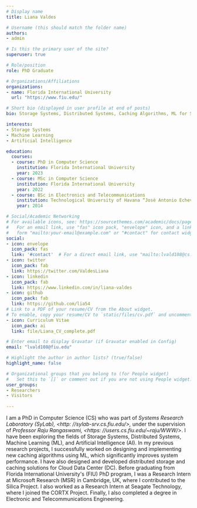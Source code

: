 ```yaml
---
# Display name
title: Liana Valdes

# Username (this should match the folder name)
authors:
- admin

# Is this the primary user of the site?
superuser: true

# Role/position
role: PhD Graduate

# Organizations/Affiliations
organizations:
- name: Florida International University
  url: "https://www.fiu.edu/"

# Short bio (displayed in user profile at end of posts)
bio: Storage Systems, Distributed Systems, Caching Algorithms, ML for Systems, Systems for ML, OS, Team Leadership, Innovation, Motivation, Empathy, Technology, Networking, Creativity, and Relationship Building.

interests:
- Storage Systems
- Machine Learning
- Artificial Intelligence

education:
  courses:
  - course: PhD in Computer Science 
    institution: Florida International University
    year: 2023
  - course: MSc in Computer Science
    institution: Florida International University
    year: 2022
  - course: BSc in Electronics and Telecommunications
    institution: Technological University of Havana “José Antonio Echeverría”
    year: 2014

# Social/Academic Networking
# For available icons, see: https://sourcethemes.com/academic/docs/page-builder/#icons
#   For an email link, use "fas" icon pack, "envelope" icon, and a link in the
#   form "mailto:your-email@example.com" or "#contact" for contact widget.
social:
- icon: envelope
  icon_pack: fas
  link: '#contact'  # For a direct email link, use "mailto:lvald108@cs.fiu.edu".
- icon: twitter
  icon_pack: fab
  link: https://twitter.com/ValdesLiana
- icon: linkedin
  icon_pack: fab
  link: https://www.linkedin.com/in/liana-valdes
- icon: github
  icon_pack: fab
  link: https://github.com/lia54
# Link to a PDF of your resume/CV from the About widget.
# To enable, copy your resume/CV to `static/files/cv.pdf` and uncomment the lines below.
- icon: Curriculum Vitae
  icon_pack: ai
  link: file/Liana_CV_complete.pdf

# Enter email to display Gravatar (if Gravatar enabled in Config)
email: "lvald108@fiu.edu"

# Highlight the author in author lists? (true/false)
highlight_name: false

# Organizational groups that you belong to (for People widget)
#   Set this to `[]` or comment out if you are not using People widget.
user_groups:
- Researchers
- Visitors
  
---
```

I am a PhD in Computer Science (CS) who was part of *Systems Research Laboratory (SyLab), <http: //sylab-srv.cs.fiu.edu/>,* under the supervision of *Professor Raju Rangaswami, <https: //users.cs.fiu.edu/~raju/WWW/>*. I have been exploring the fields of Storage Systems, Distributed Systems, Machine Learning (ML), and Artificial Intelligence (AI). In my previous research projects, I successfully worked on designing and implementing new caching algorithms using ML, which significantly improves system performance. I have also designed and developed distributed storage and caching solutions for Cloud Data Center (DC).
Before graduating from Florida International University's (FIU) PhD program, I was a Research Intern at Microsoft Research (MSR) in Cambridge, UK, where I contributed to the Silica Project. I also worked as a Research Intern at Seagate Technology, where I joined the CORTX Project. Finally, I also completed a degree in Electronic and Telecommunications Engineering.








